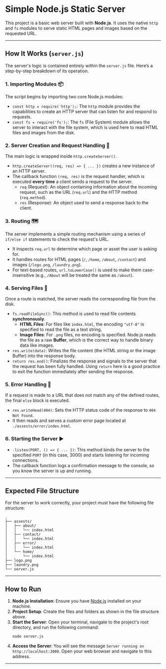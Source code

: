 # Simple Node.js Static Server

This project is a basic web server built with **Node.js**. It uses the native `http` and `fs` modules to serve static HTML pages and images based on the requested URL.

-----

## How It Works (`server.js`)

The server's logic is contained entirely within the `server.js` file. Here’s a step-by-step breakdown of its operation.

### 1\. Importing Modules 📦

The script begins by importing two core Node.js modules:

  * `const http = require('http');`: The `http` module provides the capabilities to create an HTTP server that can listen for and respond to requests.
  * `const fs = require('fs');`: The `fs` (File System) module allows the server to interact with the file system, which is used here to read HTML files and images from the disk.

### 2\. Server Creation and Request Handling 🔄

The main logic is wrapped inside `http.createServer()`.

  * `http.createServer((req, res) => { ... })` creates a new instance of an HTTP server.
  * The callback function `(req, res)` is the request handler, which is executed **every time** a client sends a request to the server.
      * `req` (Request): An object containing information about the incoming request, such as the URL (`req.url`) and the HTTP method (`req.method`).
      * `res` (Response): An object used to send a response back to the client.

### 3\. Routing 🗺️

The server implements a simple routing mechanism using a series of `if/else if` statements to check the request's URL.

  * It inspects `req.url` to determine which page or asset the user is asking for.
  * It handles routes for HTML pages (`/`, `/home`, `/about`, `/contact`) and images (`/logo.png`, `/laundry.png`).
  * For text-based routes, `url.toLowerCase()` is used to make them case-insensitive (e.g., `/About` will be treated the same as `/about`).

### 4\. Serving Files 📄

Once a route is matched, the server reads the corresponding file from the disk.

  * `fs.readFileSync()`: This method is used to read file contents **synchronously**.
      * **HTML Files**: For files like `index.html`, the encoding `"utf-8"` is specified to read the file as a text string.
      * **Image Files**: For `.png` files, no encoding is specified. Node.js reads the file as a raw **Buffer**, which is the correct way to handle binary data like images.
  * `res.write(data)`: Writes the file content (the HTML string or the image Buffer) into the response body.
  * `return res.end()`: Finalizes the response and signals to the server that the request has been fully handled. Using `return` here is a good practice to exit the function immediately after sending the response.

### 5\. Error Handling 🚨

If a request is made to a URL that does not match any of the defined routes, the final `else` block is executed.

  * `res.writeHead(404)`: Sets the HTTP status code of the response to `404 Not Found`.
  * It then reads and serves a custom error page located at `./assests/error/index.html`.

### 6\. Starting the Server ▶️

  * `.listen(PORT, () => { ... })`: This method binds the server to the specified `PORT` (in this case, 3000) and starts listening for incoming connections.
  * The callback function logs a confirmation message to the console, so you know the server is up and running.

-----

## Expected File Structure

For the server to work correctly, your project must have the following file structure:

```
.
├── assests/
│   ├── about/
│   │   └── index.html
│   ├── contact/
│   │   └── index.html
│   ├── error/
│   │   └── index.html
│   └── home/
│       └── index.html
├── logo.png
├── laundry.png
└── server.js
```

-----

## How to Run

1.  **Node.js Installation**: Ensure you have [Node.js](https://nodejs.org/) installed on your machine.
2.  **Project Setup**: Create the files and folders as shown in the file structure above.
3.  **Start the Server**: Open your terminal, navigate to the project's root directory, and run the following command:
    ```bash
    node server.js
    ```
4.  **Access the Server**: You will see the message `Server running on http://localhost:3000`. Open your web browser and navigate to this address.

-----